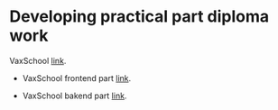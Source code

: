 # Developing practical part diploma work

VaxSchool [link](https://vladkugot.github.io/VaxSchool-frontend/).

- VaxSchool frontend part [link](https://github.com/VladKugot/VaxSchool-frontend).

- VaxSchool bakend part [link](https://github.com/VladKugot/VaxSchool-backend).
